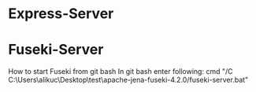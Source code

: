 # Express-Server

# Fuseki-Server
How to start Fuseki from git bash
In git bash enter following: cmd "/C C:\Users\alikuc\Desktop\test\apache-jena-fuseki-4.2.0/fuseki-server.bat"